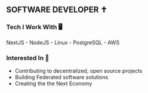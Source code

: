 ## SOFTWARE DEVELOPER ✝️

### Tech I Work With 🖥
NextJS - NodeJS - Linux - PostgreSQL - AWS

### Interested In 🌱
 - Contributing to decentralized, open source projects
 - Building Federated software solutions
 - Creating the the Next Economy

